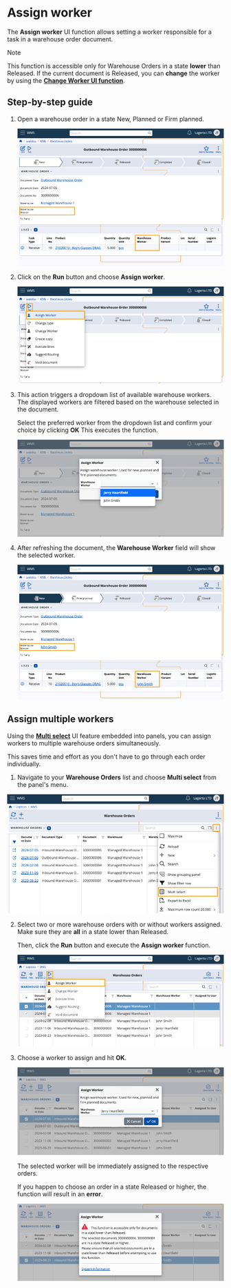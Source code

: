 # Assign worker

The **Assign worker** UI function allows setting a worker responsible for a task in a warehouse order document. 

> [!NOTE]
> This function is accessible only for Warehouse Orders in a state **lower** than Released.
> If the current document is Released, you can **change** the worker by using the **[Change Worker UI function](change-worker.md)**.

## Step-by-step guide

1. Open a warehouse order in a state New, Planned or Firm planned.

   ![Picture](pictures/warehouse_worker_empty.png)

2. Click on the **Run** button and choose **Assign worker**.
  
   ![Picture](pictures/assign_worker_single.png)

3. This action triggers a dropdown list of available warehouse workers. The displayed workers are filtered based on the warehouse selected in the document.

   Select the preferred worker from the dropdown list and confirm your choice by clicking **OK** This executes the function.

   ![Picture](pictures/select_single_worker.png)

4. After refreshing the document, the **Warehouse Worker** field will show the selected worker.

   ![Picture](pictures/single_worker_selected.png)

## Assign multiple workers

Using the **[Multi select](https://docs.erp.net/webclient/introduction/navigator-features.html#panel-menu)** UI feature embedded into panels, you can assign workers to multiple warehouse orders simultaneously.

This saves time and effort as you don't have to go through each order individually.

1. Navigate to your **Warehouse Orders** list and choose **Multi select** from the panel's menu.

  ![Picture](pictures/multi_select.png)

2. Select two or more warehouse orders with or without workers assigned. Make sure they are **all** in a state lower than Released.
   
   Then, click the **Run** button and execute the **Assign worker** function.

   ![Picture](pictures/assign_multiple.png)

3. Choose a worker to assign and hit **OK**.

   ![Picture](pictures/select_multiple.png)

   The selected worker will be immediately assigned to the respective orders.

   If you happen to choose an order in a state Released or higher, the function will result in an **error**.

   ![Picture](pictures/error_message.png)




